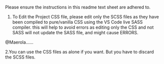 Please ensure the instructions in this readme text sheet are adhered to.

1. To Edit the Project CSS file, please edit only the SCSS files
as they have been compiled to pure/vanilla CSS using the VS Code live SASS compiler.
this will help to avoid errors as editing only the CSS and not SASS will not update the SASS file, and might cause ERRORS.

@Maerola......
 
2.You can use the CSS files as alone if you want. But you have to discard the SCSS files.
